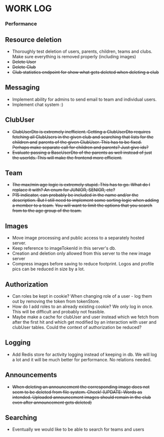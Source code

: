 # WORK LOG

### Performance

## Resource deletion

- Thoroughly test deletion of users, parents, children, teams and clubs. Make sure everything is removed properly (including images)
- ~~Delete User~~
- ~~Delete Club~~
- ~~Club statistics endpoint for show what gets deleted when deleting a club~~

## Messaging

- Implement ability for admins to send email to team and individual users.
- Implement chat system :)

## ClubUser

- ~~ClubUserDto is extremely inefficient. Getting a ClubUserDto requires fetching all ClubUsers in the given club and searching that lists for the children
  and~~
  ~~parents of the given ClubUser. This has to be fixed. Perhaps make separate call for children and parents? Just give ids?~~
- ~~Evaluate passing a BaseUserDto of the parents as well instead of just the userIds. This will make the frontend more efficient.~~

## Team

- ~~The max/min age logic is extremely stupid. This has to go. What do I replace it with? An enum for JUNIOR, SENIOR, etc?~~
- ~~P15 indicator, can probably be included in the name and/or the description. But I still need to implement some sorting logic when adding a member to a
  team.~~
  ~~You will want to limit the options that you search from to the age group of the team.~~

## Images

- Move image processing and public access to a separately hosted server.
- Keep reference to imageTokenId in this server's db.
- Creation and deletion only allowed from this server to the new image server
- Compress images before saving to reduce footprint. Logos and profile pics can be reduced in size by a lot.

## Authorization

- Can roles be kept in cookie? When changing role of a user - log them out by removing the token from tokenStore.
- How do I add roles to an already existing cookie? We only log in once. This will be difficult and probably not feasible.
- Maybe make a cache for clubUser and user instead which we fetch from after the first hit and which get modified by an interaction with user and clubUser
  tables. Could the context of authorization be reduced?

## Logging

- Add Redis store for activity logging instead of keeping in db. We will log a lot and it will be much better for performance. No relations needed.

## Announcements

- ~~When deleting an announcement the corresponding image does not seem to be deleted from file system. Check! (UPDATE: Words as intended. Uploaded announcement
  images should remain in the club even after announcement gets deleted)~~

## Searching

- Eventually we would like to be able to search for teams and users